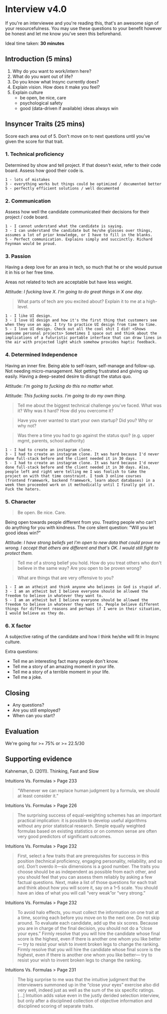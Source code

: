 # Interview v4.0

If you're an interviewee and you're reading this, that's an awesome sign of your resourcefulness. You may use these questions to your benefit however be honest and let me know you've seen this beforehand. 

Ideal time taken: **30 minutes**

## Introduction (5 mins)

1. Why do you want to work/intern here?
2. What do you want out of life?
3. Do you know what Insync currently does?
4. Explain vision. How does it make you feel?
5. Explain culture
	* be open, be nice, care 
	* psychological safety
	* good (data-driven if available) ideas always win

## Insyncer Traits (25 mins)

Score each area out of 5. Don't move on to next questions until you've given the score for that trait.

### 1. Technical proficiency

Determined by show and tell project. If that doesn't exist, refer to their code board. Assess how good their code is.

```
1 - lots of mistakes
3 - everything works but things could be optimized / documented better
5 - perfectly efficient solutions / well documented
```

### 2. Communication

Assess how well the candidate communicated their decisions for their project / code board.

```
1 - I cannot understand what the candidate is saying.
3 - I can understand the candidate but he/she glosses over things, assumes a lot of prior knowledge, or I have to fill in the blanks.
5 - Perfect communication. Explains simply and succinctly. Richard Feynman would be proud.
```

### 3. Passion

Having a deep love for an area in tech, so much that he or she would pursue it in his or her free time.

Areas not related to tech are acceptable but have less weight.

Attitude: _I fucking love X. I'm going to do great things in X one day._

> What parts of tech are you excited about? Explain it to me at a high-level.

```
1 - I like UI design.
3 - I love UI design and how it's the first thing that customers see when they use an app. I try to practice UI design from time to time. 
5 - I love UI design. Check out all the cool shit I did! <Shows awesome personal projects> Sometimes I space out and think about the implications of a futuristic portable interface that can draw lines in the air with projected light which somehow provides haptic feedback.  
```

### 4. Determined Independence

Having an inner fire. Being able to self-learn, self-manage and follow-up. Not needing micro-management. Not getting frustrated and giving up easily. Having a deep-seated desire to disrupt the status quo.

Attitude: _I'm going to fucking do this no matter what._

Attitude: _This fucking sucks. I'm going to do my own thing._

> Tell me about the biggest technical challenge you've faced. What was it? Why was it hard? How did you overcome it?

> Have you ever wanted to start your own startup? Did you? Why or why not?

> Was there a time you had to go against the status quo? (e.g. upper mgmt, parents, school authority)

```
1 - I had to create an instagram clone.
3 - I had to create an instagram clone. It was hard because I'd never done full-stack before and the client needed it in 30 days.
5 - I had to create an instagram clone. It was hard because I'd never done full-stack before and the client needed it in 30 days. Also, people left and right were telling me I was foolish to take the project on with that time constraint. I took 3 online courses (frontend framework, backend framework, learn about databases) in a week then proceeded work on it methodically until I finally got it. Fuck the haters.
```

### 5. Character

> Be open. Be nice. Care.

Being open towards people different from you. Treating people who can't do anything for you with kindness. The core silent question: "Will you let good ideas win?"

Attitude: _I have strong beliefs yet I'm open to new data that could prove me wrong. I accept that others are different and that's OK. I would still fight to protect them._

>Tell me of a strong belief you hold. How do you treat others who don't believe in the same way? Are you open to be proven wrong? 

> What are things that are very offensive to you?

```
1 - I am an atheist and think anyone who believes in God is stupid af.
3 - I am an atheist but I believe everyone should be allowed the freedom to believe in whatever they want to. 
5 - I am an atheist but I believe everyone should be allowed the freedom to believe in whatever they want to. People believe different things for different reasons and perhaps if I were in their situation, I would believe as they do. 
```

### 6. X factor

A subjective rating of the candidate and how I think he/she will fit in Insync culture.

Extra questions:
* Tell me an interesting fact many people don't know.
* Tell me a story of an amazing moment in your life.
* Tell me a story of a terrible moment in your life.
* Tell me a joke.

## Closing

* Any questions?
* Are you still employed?
* When can you start?

## Evaluation

We're going for >= 75% or >= 22.5/30

## Supporting evidence

Kahneman, D. (2011). Thinking, Fast and Slow

Intuitions Vs. Formulas > Page 233
> “Whenever we can replace human judgment by a formula, we should at least consider it.”

Intuitions Vs. Formulas > Page 226
> The surprising success of equal-weighting schemes has an important practical implication: it is possible to develop useful algorithms without any prior statistical research. Simple equally weighted formulas based on existing statistics or on common sense are often very good predictors of significant outcomes.

Intuitions Vs. Formulas > Page 232
> First, select a few traits that are prerequisites for success in this position (technical proficiency, engaging personality, reliability, and so on). Don’t overdo it—six dimensions is a good number. The traits you choose should be as independent as possible from each other, and you should feel that you can assess them reliably by asking a few factual questions. Next, make a list of those questions for each trait and think about how you will score it, say on a 1–5 scale. You should have an idea of what you will call “very weak”or “very strong.”

Intuitions Vs. Formulas > Page 232
> To avoid halo effects, you must collect the information on one trait at a time, scoring each before you move on to the next one. Do not skip around. To evaluate each candidate, add up the six scores. Because you are in charge of the final decision, you should not do a “close your eyes.” Firmly resolve that you will hire the candidate whose final score is the highest, even if there is another one whom you like better— try to resist your wish to invent broken legs to change the ranking. Firmly resolve that you will hire the candidate whose final score is the highest, even if there is another one whom you like better— try to resist your wish to invent broken legs to change the ranking.

Intuitions Vs. Formulas > Page 231
> The big surprise to me was that the intuitive judgment that the interviewers summoned up in the “close your eyes” exercise also did very well, indeed just as well as the sum of the six specific ratings. [...] Intuition adds value even in the justly derided selection interview, but only after a disciplined collection of objective information and disciplined scoring of separate traits.

